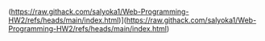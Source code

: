 (https://raw.githack.com/salyoka1/Web-Programming-HW2/refs/heads/main/index.html)](https://raw.githack.com/salyoka1/Web-Programming-HW2/refs/heads/main/index.html)
